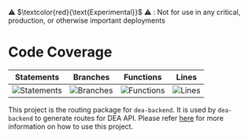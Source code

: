 
⚠️ $\textcolor{red}{\text{Experimental}}$ ⚠️ : Not for use in any critical, production, or otherwise important deployments

# Code Coverage

| Statements                                                                         | Branches                                                                      | Functions                                                                        | Lines                                                                   |
| ---------------------------------------------------------------------------------- | ----------------------------------------------------------------------------- | -------------------------------------------------------------------------------- | ----------------------------------------------------------------------- |
| ![Statements](https://img.shields.io/badge/statements-98.93%25-brightgreen.svg?style=flat) | ![Branches](https://img.shields.io/badge/branches-79.61%25-red.svg?style=flat) | ![Functions](https://img.shields.io/badge/functions-98.71%25-brightgreen.svg?style=flat) | ![Lines](https://img.shields.io/badge/lines-98.79%25-brightgreen.svg?style=flat) |


This project is the routing package for `dea-backend`. It is used by `dea-backend` to generate routes for DEA API. Please refer [here](../dea-backend/README.md) for more information on how to use this project.
